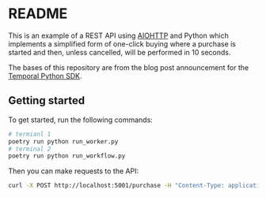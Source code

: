 # README

This is an example of a REST API using [AIOHTTP](https://docs.aiohttp.org) and Python which implements a simplified form of one-click buying where a purchase is started and then, unless cancelled, will be performed in 10 seconds.

The bases of this repository are from the blog post announcement for the [Temporal Python SDK](https://temporal.io/blog/durable-distributed-asyncio-event-loop).

## Getting started

To get started, run the following commands:

```bash
# termianl 1
poetry run python run_worker.py
# terminal 2
poetry run python run_workflow.py
```

Then you can make requests to the API:

```bash
curl -X POST http://localhost:5001/purchase -H "Content-Type: application/json" -d '{"item_id": "item1", "user_id": "user1"}'
```
